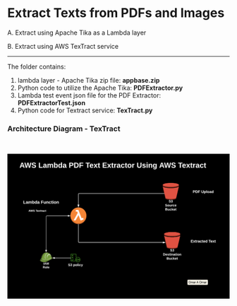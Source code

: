 # Extract Texts from PDFs and Images


A. Extract using Apache Tika as a Lambda layer

B. Extract using AWS TexTract service

---

The folder contains:

1. lambda layer - Apache Tika zip file: **appbase.zip**
2. Python code to utilize the Apache Tika: **PDFExtractor.py**
3. Lambda test event json file for the PDF Extractor: **PDFExtractorTest.json**
4. Python code for Textract service: **TexTract.py**

### Architecture Diagram - TexTract

<br>

![diagram](textract.png)
